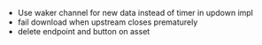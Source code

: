 - Use waker channel for new data instead of timer in updown impl
- fail download when upstream closes prematurely
- delete endpoint and button on asset